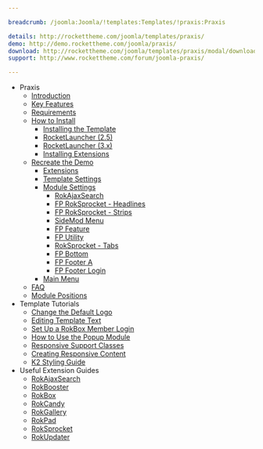 ```yaml
---

breadcrumb: /joomla:Joomla/!templates:Templates/!praxis:Praxis

details: http://rockettheme.com/joomla/templates/praxis/
demo: http://demo.rockettheme.com/joomla/praxis/
download: http://rockettheme.com/joomla/templates/praxis/modal/downloads
support: http://www.rockettheme.com/forum/joomla-praxis/

---
```


* Praxis
    * [Introduction]()
    * [Key Features](INDEX.md#key-features)
    * [Requirements](INDEX.md#requirements)
    * [How to Install](../../platform/templates.md#how-to-install)
        * [Installing the Template](../../platform/templates.md#how-to-install-a-joomla-template)
        * [RocketLauncher (2.5)](../../platform/install_joomla_25.md)
        * [RocketLauncher (3.x)](../../platform/install_joomla_3x.md)
        * [Installing Extensions](../../platform/extensions.md#how-to-install-an-extension)
    * [Recreate the Demo](demo.md)
        * [Extensions](demo.md#recommended-extensions)
        * [Template Settings](demo_override.md)
        * [Module Settings](demo.md#module-settings)
            * [RokAjaxSearch](demo_module_1.md)
            * [FP RokSprocket - Headlines](demo_module_2.md)
            * [FP RokSprocket - Strips](demo_module_3.md)
            * [SideMod Menu](demo_module_4.md)
            * [FP Feature](demo_module_5.md)
            * [FP Utility](demo_module_6.md)
            * [RokSprocket - Tabs](demo_module_7.md)
            * [FP Bottom](demo_module_8.md)
            * [FP Footer A](demo_module_9.md)
            * [FP Footer Login](demo_module_10.md)
        * [Main Menu](demo.md#menu-settings)
    * [FAQ](faq.md)
    * [Module Positions](positions.md)
* Template Tutorials
    * [Change the Default Logo](../../basic/how_to_edit_the_logo.md)
    * [Editing Template Text](../../basic/how_to_edit_template_text.md)
    * [Set Up a RokBox Member Login](../../basic/how_to_set_up_a_rokbox_member_login.md)
    * [How to Use the Popup Module](../../basic/how_to_use_popup_module.md)
    * [Responsive Support Classes](../../basic/responsive_support_classes.md)
    * [Creating Responsive Content](../../basic/creating_responsive_content.md)
    * [K2 Styling Guide](../../basic/k2_styling_guide.md)
* Useful Extension Guides
    * [RokAjaxSearch](../../extensions/rokajaxsearch/)
    * [RokBooster](../../extensions/rokbooster/)
    * [RokBox](../../extensions/rokbox/)
    * [RokCandy](../../extensions/rokcandy)
    * [RokGallery](../../extensions/rokgallery/)
    * [RokPad](../../extensions/rokpad/)
    * [RokSprocket](../../extensions/roksprocket/)
    * [RokUpdater](../../extensions/rokupdater/)